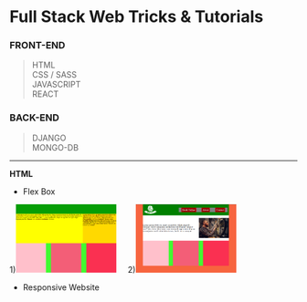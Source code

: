 # Full Stack Web Tricks & Tutorials
### FRONT-END
>   HTML  
>   CSS  / SASS  
>   JAVASCRIPT  
>   REACT

### BACK-END
> DJANGO  
> MONGO-DB
---------------
**HTML**
 - Flex Box
 
1)<img src = "FLEXBOX/1/1.PNG" width = "35%" height = "35%"> &nbsp;&nbsp;&nbsp; 2)<img src = "FLEXBOX/2/2.PNG" width = "35%" height = "35%">
 
 - Responsive Website
